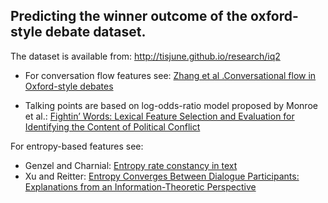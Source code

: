 ## Predicting the winner outcome of the oxford-style debate dataset.

The dataset is available from: http://tisjune.github.io/research/iq2

* For conversation flow features see: [Zhang et al .Conversational flow in Oxford-style debates](https://arxiv.org/abs/1604.03114)

* Talking points are based on log-odds-ratio model proposed by Monroe et al.: [Fightin’ Words: Lexical Feature Selection and
Evaluation for Identifying the Content of Political
Conflict](http://languagelog.ldc.upenn.edu/myl/Monroe.pdf)

For entropy-based features see:

* Genzel and Charnial: [Entropy rate constancy in text](http://www.aclweb.org/anthology/P16-1051)
* Xu and Reitter: [Entropy Converges Between Dialogue Participants:
Explanations from an Information-Theoretic Perspective](https://dl.acm.org/citation.cfm?id=1073117)
